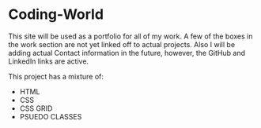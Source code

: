 # Coding-World

This site will be used as a portfolio for all of my work. A few of the boxes in the work section are not yet linked off to actual projects. Also I will be adding actual Contact information in the future, however, the GitHub and LinkedIn links are active.

This project has a mixture of:
* HTML
* CSS
* CSS GRID
* PSUEDO CLASSES
